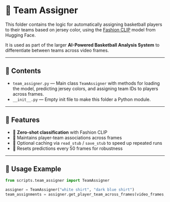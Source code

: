 # 🧢 Team Assigner

This folder contains the logic for automatically assigning basketball players to their teams based on jersey color, using the [Fashion CLIP](https://huggingface.co/patrickjohncyh/fashion-clip) model from Hugging Face.

It is used as part of the larger **AI-Powered Basketball Analysis System** to differentiate between teams across video frames.

---

## 📁 Contents

- `team_assigner.py` — Main class `TeamAssigner` with methods for loading the model, predicting jersey colors, and assigning team IDs to players across frames.
- `__init__.py` — Empty init file to make this folder a Python module.

---

## 🚀 Features

- 🎨 **Zero-shot classification** with Fashion CLIP  
- 🧠 Maintains player-team associations across frames  
- 💾 Optional caching via `read_stub` / `save_stub` to speed up repeated runs  
- 🔄 Resets predictions every 50 frames for robustness

---

## 🧱 Usage Example

```python
from scripts.team_assigner import TeamAssigner

assigner = TeamAssigner("white shirt", "dark blue shirt")
team_assignments = assigner.get_player_team_across_frames(video_frames, player_tracks, read_from_stub=True, stub_path="cache/team_labels.pkl")
